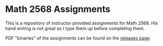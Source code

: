 # Math 2568 Assignments

This is a repository of instructor provided assignments for Math 2568. His hand writing is not great so I type them up before completing them.

PDF "binaries" of the assignments can be found on the [releases page](https://github.com/OrangeDrangon/math-2568-assignments/releases).
